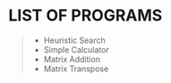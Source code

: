 # LIST OF PROGRAMS
> - Heuristic Search
> - Simple Calculator
> - Matrix Addition
> - Matrix Transpose